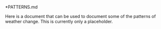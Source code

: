 *PATTERNS.md

Here is a document that can be used to document some of the patterns of weather change.
This is currently only a placeholder.
